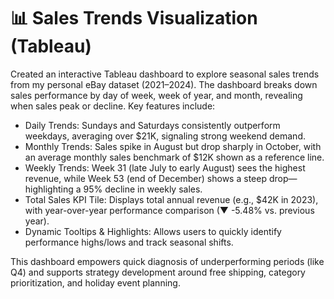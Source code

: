 # 📊 Sales Trends Visualization (Tableau)

Created an interactive Tableau dashboard to explore seasonal sales trends from my personal eBay dataset (2021–2024). The dashboard breaks down sales performance by day of week, week of year, and month, revealing when sales peak or decline. Key features include:

- Daily Trends: Sundays and Saturdays consistently outperform weekdays, averaging over $21K, signaling strong weekend demand.
- Monthly Trends: Sales spike in August but drop sharply in October, with an average monthly sales benchmark of $12K shown as a reference line.
- Weekly Trends: Week 31 (late July to early August) sees the highest revenue, while Week 53 (end of December) shows a steep drop—highlighting a 95% decline in weekly sales.
- Total Sales KPI Tile: Displays total annual revenue (e.g., $42K in 2023), with year-over-year performance comparison (▼ -5.48% vs. previous year).
- Dynamic Tooltips & Highlights: Allows users to quickly identify performance highs/lows and track seasonal shifts.

This dashboard empowers quick diagnosis of underperforming periods (like Q4) and supports strategy development around free shipping, category prioritization, and holiday event planning.
